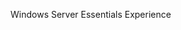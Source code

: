 <Token xmlns:xlink="http://www.w3.org/1999/xlink">Windows Server Essentials Experience</Token>

<!--HONumber=Mar16_HO1-->


